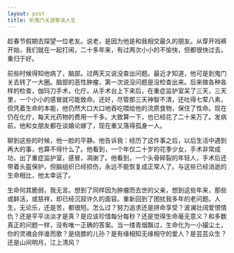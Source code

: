 ```yaml
---
layout: post
title: 听鬼门关游客谈人生
---
```

趁春节假期去探望一位老友。说老，是因为他是和我相交最久的朋友。从穿开裆裤开始，我们就在一起打闹，二十多年来，有过两次小小的不愉快，但都很快过去，重归于好。

前些时候得知他病了，脑部。过两天又说没查出问题。最近才知道，他可是到鬼门关去转了一大圈。脑部的恶性肿瘤，第一次说没问题是没检查出来。后来做各种各样的检查，伽玛刀手术，化疗。从手术台上下来后，在重症监护室呆了三天，三天里，一个小小的感冒就可能致命。还好，尽管那三天神智不清，还吐得七荤八素，但凭着生命的本能，他仍然大口大口地吞吃喂给他的流质食物，保住了性命。现在仍在化疗，每天光药物的费用一千多。大致算一下，也已经花了二十来万了。发病前，他和女朋友都在谈婚论嫁了，现在重又落得孤身一人。

聊到这些的时候，他一脸的平静。他告诉我：经历了这件事之后，以后生活中遇到再大的事，也算不得什么了。他看到，一个年仅二十岁的花季少女，手术非常成功，出了重症监护室，感冒，凋谢了。他看到，一个头骨碎裂的年轻人，手术后还带着头盔保护，但脑组织已经损伤，永远不能恢复成正常人了。与这些已经消逝的生命相比，他太幸运了。

生命何其脆弱，我无言。想到了同样因为肿瘤而去世的父亲，想到这些年来，那些或鲜活，或慈祥，却已经沉寂许久的面容。重新回到了困扰我多年的老问题。人生，无论乐，还是苦，都很短。怎么过？努力追求还是拼命享受？波澜壮阔爱恨情仇？还是平平淡淡才是真？是应该珍惜每分每秒？还是觉得生命毫无意义？和多数真正的问题一样，没有唯一正确的答案。当一缕青烟飘过，生命化为一小撮尘土，你的灵魂会伴谁而歌？是绕膝的儿孙？是有缘相知无缘相守的爱人？是芸芸众生？还是山间明月，江上清风？

